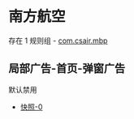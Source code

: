# 南方航空

存在 1 规则组 - [com.csair.mbp](/src/apps/com.csair.mbp.ts)

## 局部广告-首页-弹窗广告

默认禁用

- [快照-0](https://i.gkd.li/import/13197497)
